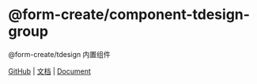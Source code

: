 # @form-create/component-tdesign-group

@form-create/tdesign 内置组件

[GitHub](https://github.com/xaboy/form-create) | [文档](http://form-create.com/v3/) | [Document](http://form-create.com/v3/)


